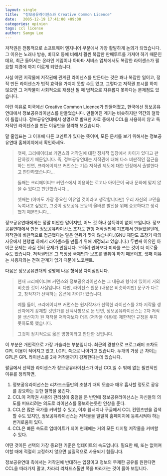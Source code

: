 ```yaml
---
layout: single
title:  "정보공유라이센스와 Creative Common Licence"
date:   2005-12-19 17:41:00 +09:00
categories: opinion
tags: ccl license
author: Samgu Lee
---
```

저작권은 전통적으로 소프트웨어 엔지니어 부분에서 가장 활발하게 논의가 되었습니다. 그 이유는 노래나 방송, 비디오 등에 비해서 훨씬 복잡한 판매루트를 가져야 하기 때문인데요, 최근 들어서는 온라인 게임이나 아바타 서비스 업체에서도 복잡한 라이센스가 필요할 지경에 까지 이르게 되었습니다.

사실 어떤 저작물에 저작권에 관계된 라이센스를 만든다는 것은 꽤나 복잡한 일이고, 정작 만든 라이센스가 법적 효력을 가지지 못할 수도 있고, 그렇다고 저작권 표시를 하지 않으면 그 저작물이 사회적으로 재생산 될 때 법적으로 자유롭지 못하다는 문제점도 있습니다.

이런 이유로 미국에선 Creative Common Licence가 만들어졌고, 한국에선 정보공유연대에서 정보공유라이선스를 만들었습니다. 만들어진 계기는 비슷하지만 약간의 철학이 틀립니다. 정보공유연대에서 성명으로 발표한 자료 중에서 CCL을 사용하지 않고 독자적인 라이센스를 만든 이유만을 정리해 보겠습니다.

말 줄임표는 그 이후에 다른 코멘트가 있다는 뜻이며, 모든 문서를 보기 위해서는 정보공유연대 홈페이지에서 확인하세요.

> 첫째, 크리에이티브 커먼스와 저작권에 대한 정치적 입장에서 차이가 있다고 판단하였기 때문입니다. 즉, 정보공유연대는 저작권에 대해 다소 비판적인 접근을 하는 반면, 크리에이티브 커먼스는 기존 저작권 제도에 대한 인정에서 출발한다고 판단하였습니다...
>
> 둘째는 크리에이티브 커먼스에서 이용하는 로고나 아이콘이 국내 문화에 맞지 않을 수 있다고 판단했습니다...
>
> 셋째는 (아마도 가장 중요한 이유일 것이라고 생각합니다만) 우리 자신의 고민을 녹여내고 싶었고, 그것이 정보공유 운동의 올바른 발전을 위해 중요하다고 생각했기 때문입니다...

정보공유연대에게는 정말 미안한 말이지만, 어느 것 하나 설득력이 없어 보입니다. 정보공유연대에서 만든 정보공유라이선스 조차도 현행 저작권법에 기초해서 만들었을텐데, 저작권에 비판적으로 접근했다는 말은 앞뒤가 맞지 않습니다.(GNU 재단도 초창기 때의 자유에서 현행법 하에서 라이센스를 만들기 위해 개정되고 있습니다.) 두번째 이유인 아이콘 문제는 사실 전혀 문제가 안됩니다. 오히려 원화보다 미화를 쓰는 것이 더 이로울 수도 있습니다. 저작권법은 그 특징상 국제법과 보조를 맞춰야 하기 때문이죠. 셋째 이유는 사용자와는 전혀 관계가 없기 때문에 노코멘트.

다음은 정보공유연대의 성명에 나온 형식상 차이점입니다.

> 현재 크리에이티브 커먼스와 정보공유라이선스는 그 내용과 형식에 있어서 거의 비슷한 것이 사실입니다. 다만, 라이선스 원문 (내용은 비슷하지만) 문구가 다르고, 창작자가 선택하는 옵션에 차이가 있습니다.
> 
> 예를 들어, 크리에이티브 커먼스는 원저작자가 선택한 라이선스를 2차 저작물 생산자에게 강제할 것인가를 선택사항으로 둔 반면, 정보공유라이선스는 2차 저작물 생산자가 원 저작물 저작자보다 더욱 (저작물 이용에) 제한적인 규정을 두지 못하도록 했습니다.
> 
> 그것이 정치적으로 옳은 방향이라고 판단한 것입니다.

이 부분은 개인적으로 가장 거슬리는 부분입니다. 최근의 경향으로 프로그래머 조차도 GPL 이용이 적어지고 있고, LGPL 쪽으로 나아가고 있습니다. 두개의 가장 큰 차이는 GPL은 GPL 라이센스를 2차 저작물까지 강제한다는데 있습니다.

팔글에서 선택한 라이센스가 정보공유라이선스가 아닌 CCL일 수 밖에 없는 필연적인 이유를 정리하면,

1. 정보공유라이선스는 리차드스톨만의 초창기 때의 모습과 매우 흡사할 정도로 공유를 강요하는 듯한 철학을 풍긴다.
2. CCL이 저작권 사용의 편리성에 중점을 둔 반면에 정보공유라이선스는 자신들의 의도를 퍼뜨리려는 의도로 라이선스를 홍보하는듯한 인상을 준다.
3. CCL은 많은 국가를 커버할 수 있고, 야후 웹서치나 구글에서 CCL 컨텐츠만을 검색할 수도 있지만, 정보공유라이선스는 저작물을 일일히 홈페이지에 등록시켜야 하는 번거로움이 있다.
4. CCL은 빠른 속도로 업데이트가 되어 현재에는 거의 모든 디지털 저작물을 커버할 수 있다.

어떤 것이든 선택의 가장 중요한 기준은 업데이트의 속도입니다. 필요한 때, 또는 없어져야할 때에 적절히 교정하지 않으면 실질적으로 사용되기 힘듭니다.

정보공유연대 측에서는 저작권에 반대하는 입장이고 정보의 무제한 공유를 원한다면 CCL을 따라가지 말고, 차라리 리처드스톨만 쪽을 따라가는 것이 옳아 보입니다.
